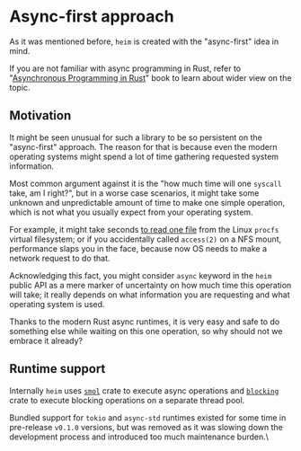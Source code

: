 # Async-first approach

As it was mentioned before, `heim` is created with the "async-first" idea in mind.

If you are not familiar with async programming in Rust,
refer to "[Asynchronous Programming in Rust](https://rust-lang.github.io/async-book/)" book
to learn about wider view on the topic.

## Motivation

It might be seen unusual for such a library to be so persistent on the
"async-first" approach.
The reason for that is because even the modern operating systems
might spend a lot of time gathering requested system information.

Most common argument against it is the
"how much time will one `syscall` take, am I right?",
but in a worse case scenarios, it might take some unknown and unpredictable
amount of time to make one simple operation, which is not what you
usually expect from your operating system.

For example, it might take seconds [to read one file](https://unix.stackexchange.com/questions/451673/how-can-cat-proc-pid-cmdline-take-several-seconds)
from the Linux `procfs` virtual filesystem; or if you accidentally
called `access(2)` on a NFS mount, performance slaps you in the face,
because now OS needs to make a network request to do that.

Acknowledging this fact, you might consider `async` keyword in the
`heim` public API as a mere marker of uncertainty on how much time
this operation will take; it really depends on what information
you are requesting and what operating system is used.

Thanks to the modern Rust async runtimes, it is very easy and safe
to do something else while waiting on this one operation,
so why should not we embrace it already?

## Runtime support

Internally `heim` uses [`smol`](https://crates.io/crates/smol) crate to execute async operations
and [`blocking`](https://crates.io/crates/blocking) crate to execute blocking operations on a separate thread pool.

Bundled support for `tokio` and `async-std` runtimes existed for some time in pre-release `v0.1.0` versions,
but was removed as it was slowing down the development process and introduced too much maintenance burden.\

